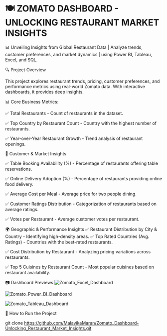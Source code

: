 # 🍽 ZOMATO DASHBOARD - UNLOCKING RESTAURANT MARKET INSIGHTS
📊 Unveiling Insights from Global Restaurant Data | Analyze trends, customer preferences, and market dynamics | using Power BI, Tableau, Excel, and SQL.

🔍 Project Overview

This project explores restaurant trends, pricing, customer preferences, and performance metrics using real-world Zomato data. With interactive dashboards, it provides deep insights.

📊 Core Business Metrics:

✅ Total Restaurants - Count of restaurants in the dataset.

✅ Top Country by Restaurant Count - Country with the highest number of restaurants.

✅ Year-over-Year Restaurant Growth - Trend analysis of restaurant openings.

📍 Customer & Market Insights

✅ Table Booking Availability (%) - Percentage of restaurants offering table reservations.

✅ Online Delivery Adoption (%) - Percentage of restaurants providing online food delivery.

✅ Average Cost per Meal - Average price for two people dining.

✅ Customer Ratings Distribution - Categorization of restaurants based on average ratings.

✅ Votes per Restaurant - Average customer votes per restaurant.

🌍 Geographic & Performance Insights
✅ Restaurant Distribution by City & Country - Identifying high-density areas.
✅ Top Rated Countries (Avg. Ratings) - Countries with the best-rated restaurants.

✅ Cost Distribution by Restaurant - Analyzing pricing variations across restaurants.

✅ Top 5 Cuisines by Restaurant Count - Most popular cuisines based on restaurant availability.

📷 Dashboard Previews
![Zomato_Excel_Dashboard](https://github.com/user-attachments/assets/93a08155-00ac-4852-9939-c4c5fd9250bd)

![Zomato_Power_BI_Dashboard](https://github.com/user-attachments/assets/5f741436-f68c-4980-9067-8d89f2f970f4)

![Zomato_Tableau_Dashboard](https://github.com/user-attachments/assets/ca5546a6-243e-4004-8149-c60473790f0b)

🚀 How to Run the Project

git clone https://github.com/MalavikaMaran/Zomato_Dashboard-Unlocking_Restaurant_Market_Insights.git
